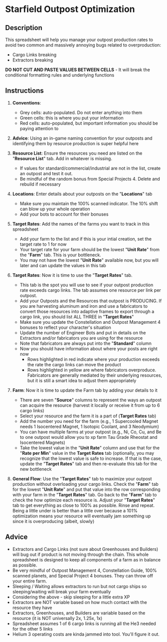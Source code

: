 # Starfield Outpost Optimization

## Description
This spreadsheet will help you manage your outpost production rates to avoid two common and massively annoying bugs related to overproduction:

- Cargo Links breaking
- Extractors breaking

 **DO NOT CUT AND PASTE VALUES BETWEEN CELLS** - It will break the conditional formatting rules and underlying functions										

## Instructions
1. **Conventions**:
     - Grey cells: auto-populated. Do not enter anything into them
     - Green cells: this is where you put your information
     - Red cells: auto-populated, but important information you should be paying attention to
														
3. **Advice**: Using an in-game naming convention for your outposts and identifying them by resource production is super helpful here																
																
4. **Resource List**: Ensure the resources you need are listed on the "**Resource List**" tab. Add in whatever is missing.
     - If values for standard/commercial/industrial are not in the list, create an outpost and test it out.
     - Be mindful of the random bonus from Special Projects 4. Delete and rebuild if necessary
																
5. **Locations**: Enter details about your outposts on the "**Locations**" tab
     - Make sure you maintain the 100% scanned indicator. The 10% shift can blow up your whole operation
     - Add your bots to account for their bonuses
																
6. **Target Rates**: Add the names of the farms you want to track in this spreadsheet
     - Add your farm to the list and if this is your intial creation, set the target rate to 1 for now
     - Your target rate for your farm should be the lowest "**Unit Rate**" from the "**Farm**" tab. This is your bottleneck. 
     - You may not have the lowest "**Unit Rate**" available now, but you will later and can update the values in this tab
																
7. **Target Rates**: Now it is time to use the "**Target Rates**" tab.
     - This tab is the spot you will use to see if your outpost production rate exceeds cargo links. The tab assumes one resource per link per outpost.
     - Add your Outposts and the Resources that outpost is PRODUCING. If you are harvesting aluminum and iron and use a fabricators to convert those resources into adaptive frames to export through a cargo link, you should list ALL THREE in "**Target Rates**"
     - Make sure you update the Constellation and Outpost Management 4 bonuses to reflect your character's situation
     - Update the number of Engineer Bots and put in details on the Extractors and/or fabricators you are using for the resource
     - Note that fabricators are always put into the "**Standard**" column
     - Now you should have information about where your posts are right now
         - Rows highlighted in red indicate where your production exceeds the rate the cargo links can move the product
         - Rows highlighted in yellow are where fabricators overproduce. Fabricators are generally mediated by their underlying resources, but it is still a smart idea to adjust them appropriately
																
8. **Farm**: Now it is time to update the Farm tab by adding your details to it
     - There are seven "**Source**" columns to represent the ways an outpost can acquire the resource (harvest it locally or receive it from up to 6 cargo links)
     - Select your resource and the farm it is a part of (**Target Rates** tab)
     - Add the number you need for the farm (e.g., 1 Supercooled Magnet needs 1 Isocentered Magnet, 1 Isotopic Coolant, and 3 Neodymium)
     - You can have multiple farms at your outpost (e.g., Ni, Co, Cu, and Be to one outpost would allow you to xp farm Tau Grade Rheostat and Isocentered Magnets)
     - Take the lowest value in the "**Unit Rate**" column and use that for the "**Rate per Min**" value in the **Target Rates** tab (optionally, you may recognize that the lowest value is safe to increase. If that is the case, update the "**Target Rates**" tab and then re-evaluate this tab for the new bottleneck
																
9. **General Flow**: Use the "**Target Rates**" tab to maximize your outpost production without overloading your cargo links. Check the "**Farm**" tab for the lowest "**Unit Rate**" and put that value into the row corresponding with your farm in the "**Target Rates**" tab. Go back to the "**Farm**" tab to check the how optimize each resource is. Adjust your "**Target Rates**" tab to get everything as close to 100% as possible. Rinse and repeat. Being a little under is better than a little over because a 101% optimization means your resource will eventually jam something up since it is overproducing (albeit, slowly)																

## Advice
- Extractors and Cargo Links (not sure about Greenhouses and Builders) will bug out if product is not moving through the chain. This whole spreadsheet is designed to keep all components of a farm as in balance as possible.
- Be very mindful of Outpost Management 4, Constellation Guide, 100% scanned planets, and Special Project 4 bonuses. They can throw off your entire farm.
- Sleeping / Waiting allows extractors to run but not cargo ships so sleeping/waiting will break your farm eventually
- Considering the above - skip sleeping for a little extra XP
- Extractors are NOT variable based on how much contact with the resource they have
- Extractors, Greenhouses, and Builders are variable based on the resource (it is NOT universally 2x, 1.25x, 1x)
- Spreadsheet assumes 1 of 6 cargo links is running all the He3 needed for the other 5 links
- Helium 3 operating costs are kinda jammed into tool. You'll figure it out.
